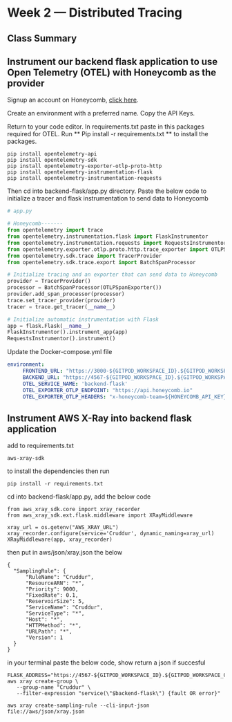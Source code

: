 # Week 2 — Distributed Tracing

## Class Summary

## Instrument our backend flask application to use Open Telemetry (OTEL) with Honeycomb as the provider

 Signup an account on Honeycomb, [click here](https://ui.honeycomb.io/signup).
 
 Create an environment with a preferred name. Copy the API Keys.
 
 Return to your code editor. In requirements.txt paste in this packages required for OTEL. Run ** Pip install -r requirements.txt ** to install the packages.
 
 ```
pip install opentelemetry-api
pip install opentelemetry-sdk
pip install opentelemetry-exporter-otlp-proto-http
pip install opentelemetry-instrumentation-flask
pip install opentelemetry-instrumentation-requests
 
 ```
 Then cd into backend-flask/app.py directory. Paste the below code to initialize a tracer and flask instrumentation to send data to Honeycomb
 
 ```py
 # app.py

 # Honeycomb-------
from opentelemetry import trace
from opentelemetry.instrumentation.flask import FlaskInstrumentor
from opentelemetry.instrumentation.requests import RequestsInstrumentor
from opentelemetry.exporter.otlp.proto.http.trace_exporter import OTLPSpanExporter
from opentelemetry.sdk.trace import TracerProvider
from opentelemetry.sdk.trace.export import BatchSpanProcessor

# Initialize tracing and an exporter that can send data to Honeycomb
provider = TracerProvider()
processor = BatchSpanProcessor(OTLPSpanExporter())
provider.add_span_processor(processor)
trace.set_tracer_provider(provider)
tracer = trace.get_tracer(__name__)

# Initialize automatic instrumentation with Flask
app = flask.Flask(__name__)
FlaskInstrumentor().instrument_app(app)
RequestsInstrumentor().instrument()

 ```
 
 Update the Docker-compose.yml file 
 
 ```yaml
 environment:
      FRONTEND_URL: "https://3000-${GITPOD_WORKSPACE_ID}.${GITPOD_WORKSPACE_CLUSTER_HOST}"
      BACKEND_URL: "https://4567-${GITPOD_WORKSPACE_ID}.${GITPOD_WORKSPACE_CLUSTER_HOST}"
      OTEL_SERVICE_NAME: 'backend-flask'
      OTEL_EXPORTER_OTLP_ENDPOINT: "https://api.honeycomb.io"
      OTEL_EXPORTER_OTLP_HEADERS: "x-honeycomb-team=${HONEYCOMB_API_KEY}"
 ```
 
 
## Instrument AWS X-Ray into backend flask application

add to requirements.txt
 
```
aws-xray-sdk
```

to install the dependencies then run

```
pip install -r requirements.txt
```

cd into backend-flask/app.py, add the below code
```
from aws_xray_sdk.core import xray_recorder
from aws_xray_sdk.ext.flask.middleware import XRayMiddleware

xray_url = os.getenv("AWS_XRAY_URL")
xray_recorder.configure(service='Cruddur', dynamic_naming=xray_url)
XRayMiddleware(app, xray_recorder)
```

then put in aws/json/xray.json the below

```
{
  "SamplingRule": {
      "RuleName": "Cruddur",
      "ResourceARN": "*",
      "Priority": 9000,
      "FixedRate": 0.1,
      "ReservoirSize": 5,
      "ServiceName": "Cruddur",
      "ServiceType": "*",
      "Host": "*",
      "HTTPMethod": "*",
      "URLPath": "*",
      "Version": 1
  }
}
```

in your terminal paste the below code, show return a json if succesful

```
FLASK_ADDRESS="https://4567-${GITPOD_WORKSPACE_ID}.${GITPOD_WORKSPACE_CLUSTER_HOST}"
aws xray create-group \
   --group-name "Cruddur" \
   --filter-expression "service(\"$backend-flask\") {fault OR error}"
```
```
aws xray create-sampling-rule --cli-input-json file://aws/json/xray.json
```

  
